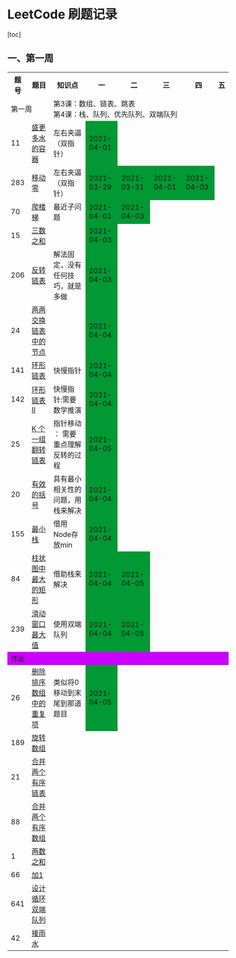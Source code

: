 # LeetCode 刷题记录

[toc]

## 一、第一周

<table>
        <tr>
            <th>题号</th><th>题目</th><th>知识点</th><th>一</th><th>二</th><th>三</th><th>四</th><th>五</th>
        </tr>
        <tr>
            <td colspan="2">第一周</td>
            <td colspan="6">第3课：数组、链表、跳表<br>第4课：栈、队列、优先队列、双端队列</td>
        </tr>
        <tr>
            <td>11</td>
            <td><a href="https://leetcode-cn.com/problems/container-with-most-water/">盛更多水的容器</a></td>
            <td>左右夹逼（双指针）</td>
            <td bgcolor="#009933">2021-04-01</td>
            <td></td>
            <td></td>
            <td></td>
            <td></td>
        </tr>
        <tr>
            <td>283</td>
            <td><a href="https://leetcode-cn.com/problems/move-zeroes/">移动零</a></td>
            <td>左右夹逼（双指针）</td>
            <td bgcolor="#009933">2021-03-29</td>
            <td bgcolor="#009933">2021-03-31</td>
            <td bgcolor="#009933">2021-04-01</td>
            <td bgcolor="#009933">2021-04-03</td>
            <td></td>
        </tr>
        <tr>
            <td>70</td>
            <td><a href="https://leetcode.com/problems/climbing-stairs/">爬楼梯</a></td>
            <td>最近子问题</td>
            <td bgcolor="#009933">2021-04-01</td>
            <td bgcolor="#009933">2021-04-03</td>
            <td></td>
            <td></td>
            <td></td>
        </tr>
<tr>
            <td>15</td>
            <td><a href="https://leetcode-cn.com/problems/3sum/ (高频老题）">三数之和</a></td>
            <td></td>
            <td bgcolor="#009933">2021-04-03</td>
            <td></td>
            <td></td>
            <td></td>
            <td></td>
        </tr>
        <tr>
            <td>206</td>
            <td><a href="https://leetcode.com/problems/reverse-linked-list/">反转链表</a></td>
            <td>解法固定，没有任何技巧，就是多做</td>
            <td bgcolor="#009933">2021-04-03</td>
            <td></td>
            <td></td>
            <td></td>
            <td></td>
        </tr>
        <tr>
            <td>24</td>
            <td><a href="https://leetcode-cn.com/problems/swap-nodes-in-pairs/">两两交换链表中的节点</a></td>
            <td></td>
            <td bgcolor="#009933">2021-04-04</td>
            <td></td>
            <td></td>
            <td></td>
            <td></td>
        </tr>
        <tr>
            <td>141</td>
            <td><a href="https://leetcode.com/problems/linked-list-cycle">环形链表</a></td>
            <td>快慢指针</td>
            <td bgcolor="#009933">2021-04-04</td>
            <td></td>
            <td></td>
            <td></td>
            <td></td>
        </tr>
        <tr>
            <td>142</td>
            <td><a href="https://leetcode-cn.com/problems/linked-list-cycle-ii/">环形链表II</a></td>
            <td>快慢指针:需要数学推演</td>
            <td bgcolor="#009933">2021-04-04</td>
            <td></td>
            <td></td>
            <td></td>
            <td></td>
        </tr>
        <tr>
            <td>25</td>
            <td><a href="https://leetcode.com/problems/reverse-nodes-in-k-group/">K 个一组翻转链表</a></td>
            <td>指针移动 ： 需要重点理解反转的过程</td>
            <td bgcolor="#009933">2021-04-05</td>
            <td></td>
            <td></td>
            <td></td>
            <td></td>
        </tr>
        <tr>
            <td>20</td>
            <td><a href="https://leetcode-cn.com/problems/valid-parentheses/">有效的括号</a></td>
            <td>具有最小相关性的问题，用栈来解决</td>
            <td bgcolor="#009933">2021-04-04</td>
            <td></td>
            <td></td>
            <td></td>
            <td></td>
        </tr>
        <tr>
            <td>155</td>
            <td><a href="https://leetcode-cn.com/problems/min-stack/">最小栈</a></td>
            <td>借用Node存放min</td>
            <td bgcolor="#009933">2021-04-04</td>
            <td></td>
            <td></td>
            <td></td>
            <td></td>
        </tr>
        <tr>
            <td>84</td>
            <td><a href="https://leetcode-cn.com/problems/largest-rectangle-in-histogram">柱状图中最大的矩形</a></td>
            <td>借助栈来解决</td>
            <td bgcolor="#009933">2021-04-04</td>
            <td bgcolor="#009933">2021-04-05</td>
            <td></td>
            <td></td>
            <td></td>
        </tr>
        <tr>
            <td>239</td>
            <td><a href="https://leetcode-cn.com/problems/sliding-window-maximum">滑动窗口最大值</a></td>
            <td>使用双端队列</td>
            <td bgcolor="#009933">2021-04-04</td>
            <td bgcolor="#009933">2021-04-05</td>
            <td></td>
            <td></td>
            <td></td>
        </tr>
        <tr>
            <td colspan="8" bgcolor="#cc00ff">作业</td>
        </tr>
        <tr>
            <td>26</td>
            <td><a href="https://leetcode-cn.com/problems/remove-duplicates-from-sorted-array/">删除排序数组中的重复项</a></td>
            <td>类似将0移动到末尾到那道题目</td>
            <td bgcolor="#009933">2021-04-05</td>
            <td></td>
            <td></td>
            <td></td>
            <td></td>
        </tr>
        <tr>
            <td>189</td>
            <td><a href="https://leetcode-cn.com/problems/rotate-array/">旋转数组</a></td>
            <td></td>
            <td></td>
            <td></td>
            <td></td>
            <td></td>
            <td></td>
        </tr>
        <tr>
            <td>21</td>
            <td><a href="https://leetcode-cn.com/problems/merge-two-sorted-lists/">合并两个有序链表</a></td>
            <td></td>
            <td></td>
            <td></td>
            <td></td>
            <td></td>
            <td></td>
        </tr>
        <tr>
            <td>88</td>
            <td><a href="https://leetcode-cn.com/problems/merge-sorted-array/">合并两个有序数组</a></td>
            <td></td>
            <td></td>
            <td></td>
            <td></td>
            <td></td>
            <td></td>
        </tr>
        <tr>
            <td>1</td>
            <td><a href="https://leetcode-cn.com/problems/two-sum/">两数之和</a></td>
            <td></td>
            <td></td>
            <td></td>
            <td></td>
            <td></td>
            <td></td>
        </tr>
        <tr>
            <td>66</td>
            <td><a href="https://leetcode-cn.com/problems/plus-one/">加1</a></td>
            <td></td>
            <td></td>
            <td></td>
            <td></td>
            <td></td>
            <td></td>
        </tr>
        <tr>
            <td>641</td>
            <td><a href="https://leetcode.com/problems/design-circular-deque">设计循环双端队列</a></td>
            <td></td>
            <td></td>
            <td></td>
            <td></td>
            <td></td>
            <td></td>
        </tr>
        <tr>
            <td>42</td>
            <td><a href="https://leetcode.com/problems/trapping-rain-water/">接雨水</a></td>
            <td></td>
            <td></td>
            <td></td>
            <td></td>
            <td></td>
            <td></td>
        </tr>
</table>
